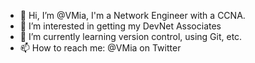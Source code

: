 - 👋 Hi, I’m @VMia, I'm a Network Engineer with a CCNA.
- 👀 I’m interested in getting my DevNet Associates
- 🌱 I’m currently learning version control, using Git, etc.
- 📫 How to reach me: @VMia on Twitter

<!---
VMia/VMia is a ✨ special ✨ repository because its `README.md` (this file) appears on your GitHub profile.
You can click the Preview link to take a look at your changes.
--->
